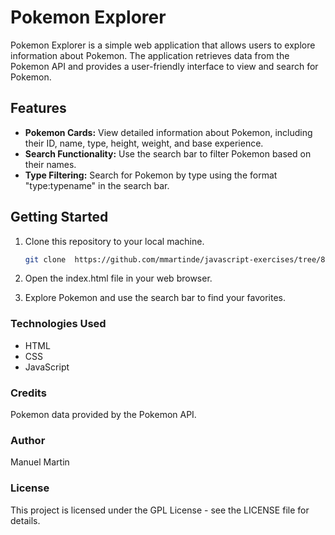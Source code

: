 # Pokemon Explorer

Pokemon Explorer is a simple web application that allows users to explore information about Pokemon. The application retrieves data from the Pokemon API and provides a user-friendly interface to view and search for Pokemon.

## Features

- **Pokemon Cards:** View detailed information about Pokemon, including their ID, name, type, height, weight, and base experience.
- **Search Functionality:** Use the search bar to filter Pokemon based on their names.
- **Type Filtering:** Search for Pokemon by type using the format "type:typename" in the search bar.

## Getting Started

1. Clone this repository to your local machine.
   ```bash
   git clone  https://github.com/mmartinde/javascript-exercises/tree/8080efb0769c4194d28955925cd0f55695a233c4/99_entrega_final/javascript-exercises/pokedex.git

2. Open the index.html file in your web browser.

3. Explore Pokemon and use the search bar to find your favorites.

### Technologies Used
 - HTML
 - CSS
 - JavaScript

### Credits
Pokemon data provided by the Pokemon API.

### Author
Manuel Martin

### License
This project is licensed under the GPL License - see the LICENSE file for details.